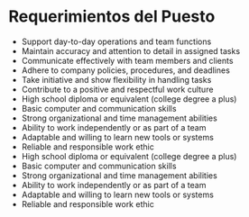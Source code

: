 # Requerimientos del Puesto

- Support day-to-day operations and team functions
- Maintain accuracy and attention to detail in assigned tasks
- Communicate effectively with team members and clients
- Adhere to company policies, procedures, and deadlines
- Take initiative and show flexibility in handling tasks
- Contribute to a positive and respectful work culture
- High school diploma or equivalent (college degree a plus)
- Basic computer and communication skills
- Strong organizational and time management abilities
- Ability to work independently or as part of a team
- Adaptable and willing to learn new tools or systems
- Reliable and responsible work ethic
- High school diploma or equivalent (college degree a plus)
- Basic computer and communication skills
- Strong organizational and time management abilities
- Ability to work independently or as part of a team
- Adaptable and willing to learn new tools or systems
- Reliable and responsible work ethic
